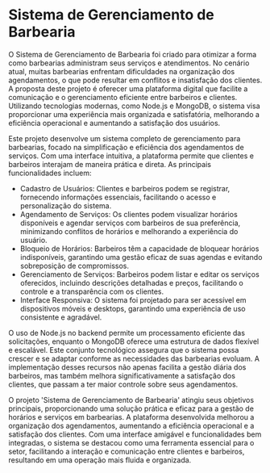 # Sistema de Gerenciamento de Barbearia

 O Sistema de Gerenciamento de Barbearia foi criado para otimizar a forma como barbearias
administram seus serviços e atendimentos. No cenário atual, muitas barbearias enfrentam
dificuldades na organização dos agendamentos, o que pode resultar em conflitos e insatisfação dos
clientes. A proposta deste projeto é oferecer uma plataforma digital que facilite a comunicação e o
gerenciamento eficiente entre barbeiros e clientes. Utilizando tecnologias modernas, como Node.js
e MongoDB, o sistema visa proporcionar uma experiência mais organizada e satisfatória,
melhorando a eficiência operacional e aumentando a satisfação dos usuários.


 Este projeto desenvolve um sistema completo de gerenciamento para barbearias, focado na
simplificação e eficiência dos agendamentos de serviços. Com uma interface intuitiva, a plataforma
permite que clientes e barbeiros interajam de maneira prática e direta. As principais funcionalidades
incluem:
- Cadastro de Usuários: Clientes e barbeiros podem se registrar, fornecendo informações
essenciais, facilitando o acesso e personalização do sistema.
- Agendamento de Serviços: Os clientes podem visualizar horários disponíveis e agendar serviços
com barbeiros de sua preferência, minimizando conflitos de horários e melhorando a experiência do
usuário.
- Bloqueio de Horários: Barbeiros têm a capacidade de bloquear horários indisponíveis, garantindo
uma gestão eficaz de suas agendas e evitando sobreposição de compromissos.
- Gerenciamento de Serviços: Barbeiros podem listar e editar os serviços oferecidos, incluindo
descrições detalhadas e preços, facilitando o controle e a transparência com os clientes.
- Interface Responsiva: O sistema foi projetado para ser acessível em dispositivos móveis e
desktops, garantindo uma experiência de uso consistente e agradável.

 O uso de Node.js no backend permite um processamento eficiente das solicitações, enquanto o
MongoDB oferece uma estrutura de dados flexível e escalável. Este conjunto tecnológico assegura
que o sistema possa crescer e se adaptar conforme as necessidades das barbearias evoluam. A
implementação desses recursos não apenas facilita a gestão diária dos barbeiros, mas também
melhora significativamente a satisfação dos clientes, que passam a ter maior controle sobre seus
agendamentos.


O projeto 'Sistema de Gerenciamento de Barbearia' atingiu seus objetivos principais,
proporcionando uma solução prática e eficaz para a gestão de horários e serviços em barbearias. A
plataforma desenvolvida melhorou a organização dos agendamentos, aumentando a eficiência
operacional e a satisfação dos clientes. Com uma interface amigável e funcionalidades bem
integradas, o sistema se destacou como uma ferramenta essencial para o setor, facilitando a
interação e comunicação entre clientes e barbeiros, resultando em uma operação mais fluida e
organizada.
